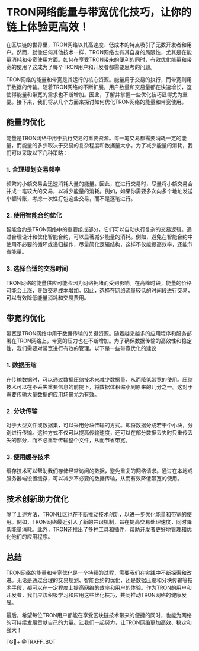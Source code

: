# TRON网络能量与带宽优化技巧，让你的链上体验更高效！

在区块链的世界里，TRON网络以其高速度、低成本的特点吸引了无数开发者和用户。然而，就像任何其他技术一样，TRON网络也有其自身的局限性，尤其是在能量消耗和带宽使用方面。如何在享受TRON带来的便利的同时，有效优化能量和带宽的使用？这成为了每个TRON用户和开发者都需要思考的问题。

TRON网络的能量和带宽是其运行的核心资源。能量用于交易的执行，而带宽则用于数据的传输。随着TRON网络的不断扩展，用户数量和交易量都在快速增长，这使得能量和带宽的需求也不断增加。因此，了解并掌握一些优化技巧显得尤为重要。接下来，我们将从几个方面来探讨如何优化TRON网络的能量和带宽使用。

## 能量的优化

能量是TRON网络中用于执行交易的重要资源。每一笔交易都需要消耗一定的能量，而能量的多少取决于交易的复杂程度和数据量大小。为了减少能量的消耗，我们可以采取以下几种策略：

### 1. 合理规划交易频率

频繁的小额交易会迅速消耗大量的能量。因此，在进行交易时，尽量将小额交易合并成一笔较大的交易，以减少能量的消耗。例如，如果你需要多次向多个地址发送小额转账，考虑一次性打包这些交易，而不是逐笔进行。

### 2. 使用智能合约优化

智能合约是TRON网络中的重要组成部分，它们可以自动执行复杂的交易逻辑。通过合理设计和优化智能合约，可以显著减少能量的消耗。例如，避免在智能合约中使用不必要的循环或递归操作，尽量简化逻辑结构，这样不仅能提高效率，还能节省能量。

### 3. 选择合适的交易时间

TRON网络的能量供应可能会因为网络拥堵而受到影响。在高峰时段，能量的价格可能会上涨，导致交易成本增加。因此，选择在网络流量较低的时间段进行交易，可以有效降低能量消耗和交易费用。

## 带宽的优化

带宽是TRON网络中用于数据传输的关键资源。随着越来越多的应用程序和服务部署在TRON网络上，带宽的压力也在不断增加。为了确保数据传输的高效性和稳定性，我们需要对带宽进行有效的管理。以下是一些带宽优化的建议：

### 1. 数据压缩

在传输数据时，可以通过数据压缩技术来减少数据量，从而降低带宽的使用。压缩技术可以在不丢失重要信息的前提下，将数据体积缩小到原来的几分之一。这对于需要传输大量数据的应用场景尤为有效。

### 2. 分块传输

对于大型文件或数据集，可以采用分块传输的方式。即将数据分成若干个小块，分别进行传输。这种方式不仅可以提高传输速度，还可以在部分数据丢失时只重传丢失的部分，而不必重新传输整个文件，从而节省带宽。

### 3. 使用缓存技术

缓存技术可以帮助我们存储经常访问的数据，避免重复的网络请求。通过在本地或服务器端设置缓存，可以减少不必要的数据传输，从而有效降低带宽的使用。

## 技术创新助力优化

除了上述方法，TRON社区也在不断推动技术创新，以进一步优化能量和带宽的使用。例如，TRON网络最近引入了新的共识机制，旨在提高交易处理速度，同时降低能量消耗。此外，TRON还推出了多种工具和插件，帮助开发者更好地管理和优化他们的应用程序。

## 总结

TRON网络的能量和带宽优化是一个持续的过程，需要我们在实践中不断探索和改进。无论是通过合理的交易规划、智能合约的优化，还是数据压缩和分块传输等技术手段，都可以在一定程度上提高网络的效率和用户的体验。作为TRON的用户和开发者，我们应该积极学习和应用这些优化技巧，共同推动TRON网络的健康发展。

最后，希望每位TRON用户都能在享受区块链技术带来的便捷的同时，也能为网络的可持续发展贡献自己的力量。让我们一起努力，让TRON网络更加高效、稳定和强大！

TG💪+ @TRXFF_BOT